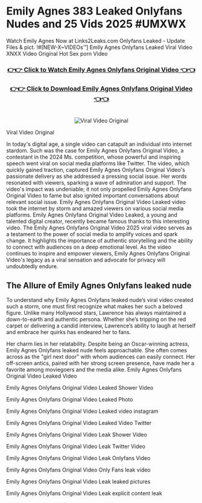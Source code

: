 # Emily Agnes 383 Leaked Onlyfans Nudes and 25 Vids 2025 #UMXWX

Watch Emily Agnes Now at Links2Leaks.com Onlyfans Leaked - Update Files & pict. !#[NEW-X~VIDEOs™] Emily Agnes Onlyfans Leaked Viral Video XNXX Video Original Hot Sex porn Video
<br>
<div align="center">
<h3><a href="https://links2leaks.com/emilyagnes" rel="nofollow">👉👉 Click to Watch Emily Agnes Onlyfans Original Video 👈👈</a></h3>
<h3><a href="https://links2leaks.com/emilyagnes" rel="nofollow">👉👉 Click to Download Emily Agnes Onlyfans Original Video 👈👈</a></h3>
<br>
<a href="https://links2leaks.com/emilyagnes" rel="nofollow"><img src="https://i.ibb.co/Gkj2r4b/banner.png" alt="Viral Video Original" style="max-width: 100%; display: inline-block;" data-target="animated-image.originalImage"></a>
</div>

Viral Video Original

In today's digital age, a single video can catapult an individual into internet stardom. Such was the case for Emily Agnes Onlyfans Original Video, a contestant in the 2024 Ms. competition, whose powerful and inspiring speech went viral on social media platforms like Twitter.
The video, which quickly gained traction, captured Emily Agnes Onlyfans Original Video's passionate delivery as she addressed a pressing social issue. Her words resonated with viewers, sparking a wave of admiration and support. The video's impact was undeniable; it not only propelled Emily Agnes Onlyfans Original Video to fame but also ignited important conversations about relevant social issue.
Emily Agnes Onlyfans Original Video Leaked video took the internet by storm and amazed viewers on various social media platforms. Emily Agnes Onlyfans Original Video Leaked, a young and talented digital creator, recently became famous thanks to this interesting video.
The Emily Agnes Onlyfans Original Video 2025 viral video serves as a testament to the power of social media to amplify voices and spark change. It highlights the importance of authentic storytelling and the ability to connect with audiences on a deep emotional level. As the video continues to inspire and empower viewers, Emily Agnes Onlyfans Original Video's legacy as a viral sensation and advocate for privacy will undoubtedly endure.

<h2>The Allure of Emily Agnes Onlyfans leaked nude</h2>


To understand why Emily Agnes Onlyfans leaked nude’s viral video created such a storm, one must first recognize what makes her such a beloved figure. Unlike many Hollywood stars, Lawrence has always maintained a down-to-earth and authentic persona. Whether she’s tripping on the red carpet or delivering a candid interview, Lawrence’s ability to laugh at herself and embrace her quirks has endeared her to fans.

Her charm lies in her relatability. Despite being an Oscar-winning actress, Emily Agnes Onlyfans leaked nude feels approachable. She often comes across as the "girl next door" with whom audiences can easily connect. Her off-screen antics, paired with her strong screen presence, have made her a favorite among moviegoers and the media alike.
Emily Agnes Onlyfans Original Video Leaked Video

Emily Agnes Onlyfans Original Video Leaked Shower Video

Emily Agnes Onlyfans Original Video Leaked Photo

Emily Agnes Onlyfans Original Video Leaked video instagram

Emily Agnes Onlyfans Original Video Leaked Video Twitter

Emily Agnes Onlyfans Original Video Leak Shower Video

Emily Agnes Onlyfans Original Video Leak Twitter Video

Emily Agnes Onlyfans Original Video Leak Onlyfans Video

Emily Agnes Onlyfans Original Video Only Fans leak video

Emily Agnes Onlyfans Original Video Leak leaked pictures

Emily Agnes Onlyfans Original Video Leak explicit content leak
